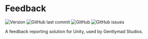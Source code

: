 # Feedback
![Version](https://img.shields.io/github/package-json/v/Gentlymad-Studios/Feedback)
![GitHub last commit](https://img.shields.io/github/last-commit/Gentlymad-Studios/Feedback)
![GitHub](https://img.shields.io/github/license/Gentlymad-Studios/Feedback)
![GitHub issues](https://img.shields.io/github/issues-raw/Gentlymad-Studios/Feedback)


A feedback reporting solution for Unity, used by Gentlymad Studios.
